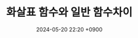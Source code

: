 ---
layout: post
title: 화살표 함수와 일반 함수차이
date: 2024-05-20 22:20 +0900
description: 면접질문
image: ../assets/img/box.jpg
category: javascript
tags: javascript 
published: true
sitemap: true
---
